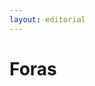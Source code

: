 ```yaml
---
layout: editorial
---
```


# Foras

<figure><img src="../../../../../../../../../../.gitbook/assets/Screenshot 2023-12-22 at 10.35.27 AM.png" alt=""><figcaption></figcaption></figure>
